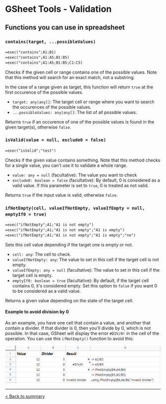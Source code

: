 # GSheet Tools - Validation

## Functions you can use in spreadsheet

### `contains(target, ...possibleValues)`

```txt
=exec("contains";A1;B1)
=exec("contains";A1:A5;B1:B5)
=exec("contains";A1:A5;B1:B5;C1:C5)
```

Checks if the given cell or range contains one of the possible values. Note that this method will search for an exact match, not a substring.

In the case of a range given as target, this function will return `true` at the first occurence of the possible values.

- `target: any|any[]`: The target cell or range where you want to search the occurences of the possible values.
- `...possibleValues: any|any[]`: The list of all possible values.

Returns `true` if an occurence of one of the possible values is found in the given target(s), otherwise `false`.

### `isValid(value = null, exclude0 = false)`

```txt
=exec("isValid";"test")
```

Checks if the given value contains something. Note that this method checks for a single value, you can't use it to validate a whole range.

- `value: any = null` (facultative): The value you want to check
- `exclude0: boolean = false` (facultative): By default, 0 is considered as a valid value. If this parameter is set to `true`, 0 is treated as not valid.

Returns `true` if the input value is valid, otherwise `false`.

### `ifNotEmpty(cell, valueIfNotEmpty, valueIfEmpty = null, emptyIf0 = true)`

```txt
=exec("ifNotEmpty";A1;"A1 is not empty")
=exec("ifNotEmpty";A1;"A1 is not empty";"A1 is empty")
=exec("ifNotEmpty";A1;"A1 is not empty";"A1 is empty";"no")
```

Sets this cell value depending if the target one is empty or not.

- `cell: any`: The cell to check.
- `valueIfNotEmpty: any`: The value to set in this cell if the target cell is not empty.
- `valueIfEmpty: any = null` (facultative): The value to set in this cell if the target cell is empty.
- `emptyIf0: boolean = true` (facultative): By default, if the target cell contains 0, it's considered empty. Set this option to `false` if you want 0 to be considered as a valid value.

Returns a given value depending on the state of the target cell.

#### Example to avoid division by 0

As an example, you have one cell that contain a value, and another that contain a divider. If that divider is 0, then you'll divide by 0, which is not possible. In that case, GSheet will display the error `#DIV/0!` in the cell of the operation. You can use this `ifNotEmpty()` function to avoid this:

![Usage of `ifNotEmpty()` to avoid divisions by 0](./images/validation/if-not-empty.png)

---

[< Back to summary](./README.md)